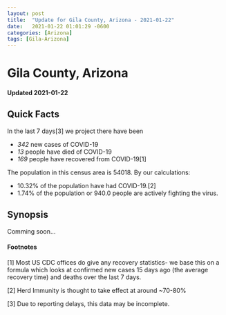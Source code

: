 ```yaml
---
layout: post
title:  "Update for Gila County, Arizona - 2021-01-22"
date:   2021-01-22 01:01:29 -0600
categories: [Arizona]
tags: [Gila-Arizona]
---
```


# Gila County, Arizona
#### Updated 2021-01-22

## Quick Facts

In the last 7 days[3] we project there have been
- *342* new cases of COVID-19
- *13* people have died of COVID-19
- *169* people have recovered from COVID-19[1]

The population in this census area is 54018. By our calculations:
- 10.32% of the population have had COVID-19.[2]
- 1.74% of the population or 940.0 people are actively fighting the virus.

## Synopsis

Comming soon...


#### Footnotes

[1] Most US CDC offices do give any recovery statistics- we base this on a formula which looks at confirmed new cases
15 days ago (the average recovery time) and deaths over the last 7 days.

[2] Herd Immunity is thought to take effect at around ~70-80%

[3] Due to reporting delays, this data may be incomplete.
 
    